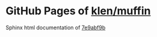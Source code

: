GitHub Pages of [klen/muffin](https://github.com/klen/muffin.git)
===
Sphinx html documentation of [7e9abf9b](https://github.com/klen/muffin/tree/7e9abf9b9402af299a05e678e0da7c00a9dc222d)

